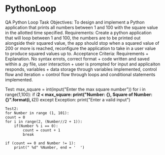 # PythonLoop
QA Python Loop Task
Objectives: To design and implement a Python application that prints all numbers between 1 and 100 with the square value in the allotted time specified.
Requirements: Create a python application that will loop between 1 and 100, the numbers are to be printed out alongside their squared value, the app should stop when a squared value of 200 or more is reached, reconfigure the application to take in a user value to produce squared values up to.
Acceptance Criteria: Requirements + Explanation.
No syntax errots, correct format + code written and saved within a .py file, user interaction + user is prompted for input and applicaiton responds, variables + data storage through variables implemented, control flow and iteration + control flow through loops and conditional statements implemented.


Test:
max_square = int(input("Enter the max square number"))
    for i in range(1,100):
        if i**2 < max_square:
            print("Number: {}, Square of Number: {}".format(i, i**2))
except Exception:
    print("Enter a valid input")
    
    Test2: 
    for Number in range (1, 101):
    count = 0
    for i in range(2, (Number//2 + 1)):
        if(Number % i == 0):
            count = count + 1
            break

    if (count == 0 and Number != 1):
        print(" %d" %Number, end = '  ')
